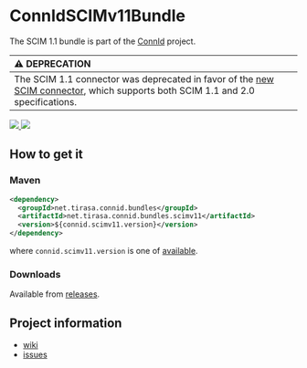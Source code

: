 <!--

    Copyright (C) 2018 ConnId (connid-dev@googlegroups.com)

    Licensed under the Apache License, Version 2.0 (the "License");
    you may not use this file except in compliance with the License.
    You may obtain a copy of the License at

            http://www.apache.org/licenses/LICENSE-2.0

    Unless required by applicable law or agreed to in writing, software
    distributed under the License is distributed on an "AS IS" BASIS,
    WITHOUT WARRANTIES OR CONDITIONS OF ANY KIND, either express or implied.
    See the License for the specific language governing permissions and
    limitations under the License.

-->
ConnIdSCIMv11Bundle
==============

The SCIM 1.1 bundle is part of the [ConnId](http://connid.tirasa.net) project.

| :warning: DEPRECATION          |
|:---------------------------|
| The SCIM 1.1 connector was deprecated in favor of the [new SCIM connector](https://github.com/Tirasa/ConnIdSCIMBundle), which supports both SCIM 1.1 and 2.0 specifications. |

<a href="https://github.com/Tirasa/ConnIdSCIMv11Bundle/actions/workflows/ci.yml">
  <img src="https://github.com/Tirasa/ConnIdSCIMv11Bundle/actions/workflows/ci.yml/badge.svg"/>
</a>
<a href="#">
  <img src="https://img.shields.io/maven-central/v/net.tirasa.connid.bundles/net.tirasa.connid.bundles.scimv11.svg"/>
</a>

## How to get it

### Maven

```XML
<dependency>
  <groupId>net.tirasa.connid.bundles</groupId>
  <artifactId>net.tirasa.connid.bundles.scimv11</artifactId>
  <version>${connid.scimv11.version}</version>
</dependency>
```

where `connid.scimv11.version` is one of [available](http://repo1.maven.org/maven2/net/tirasa/connid/bundles/net.tirasa.connid.bundles.scimv11/).

### Downloads

Available from [releases](https://github.com/Tirasa/ConnIdSCIMv11Bundle/releases).

## Project information

 * [wiki](https://connid.atlassian.net/wiki/display/BASE/SCIM+1.1)
 * [issues](https://connid.atlassian.net/browse/SCIMV11)
